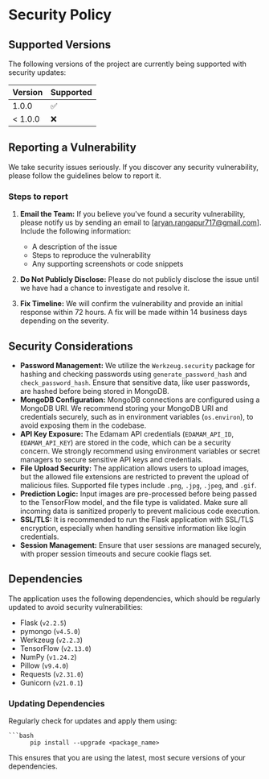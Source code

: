 # Security Policy

## Supported Versions

The following versions of the project are currently being supported with security updates:

| Version | Supported          |
| ------- | ------------------ |
| 1.0.0   | :white_check_mark:  |
| < 1.0.0 | :x:                |

## Reporting a Vulnerability

We take security issues seriously. If you discover any security vulnerability, please follow the guidelines below to report it.

### Steps to report

1. **Email the Team:** If you believe you've found a security vulnerability, please notify us by sending an email to [aryan.rangapur717@gmail.com]. Include the following information:
   - A description of the issue
   - Steps to reproduce the vulnerability
   - Any supporting screenshots or code snippets

2. **Do Not Publicly Disclose:** Please do not publicly disclose the issue until we have had a chance to investigate and resolve it.

3. **Fix Timeline:** We will confirm the vulnerability and provide an initial response within 72 hours. A fix will be made within 14 business days depending on the severity.

## Security Considerations

- **Password Management:** We utilize the `Werkzeug.security` package for hashing and checking passwords using `generate_password_hash` and `check_password_hash`. Ensure that sensitive data, like user passwords, are hashed before being stored in MongoDB.
- **MongoDB Configuration:** MongoDB connections are configured using a MongoDB URI. We recommend storing your MongoDB URI and credentials securely, such as in environment variables (`os.environ`), to avoid exposing them in the codebase. 
- **API Key Exposure:** The Edamam API credentials (`EDAMAM_API_ID`, `EDAMAM_API_KEY`) are stored in the code, which can be a security concern. We strongly recommend using environment variables or secret managers to secure sensitive API keys and credentials.
- **File Upload Security:** The application allows users to upload images, but the allowed file extensions are restricted to prevent the upload of malicious files. Supported file types include `.png`, `.jpg`, `.jpeg`, and `.gif`.
- **Prediction Logic:** Input images are pre-processed before being passed to the TensorFlow model, and the file type is validated. Make sure all incoming data is sanitized properly to prevent malicious code execution.
- **SSL/TLS:** It is recommended to run the Flask application with SSL/TLS encryption, especially when handling sensitive information like login credentials.
- **Session Management:** Ensure that user sessions are managed securely, with proper session timeouts and secure cookie flags set.

## Dependencies

The application uses the following dependencies, which should be regularly updated to avoid security vulnerabilities:

- Flask (`v2.2.5`)
- pymongo (`v4.5.0`)
- Werkzeug (`v2.2.3`)
- TensorFlow (`v2.13.0`)
- NumPy (`v1.24.2`)
- Pillow (`v9.4.0`)
- Requests (`v2.31.0`)
- Gunicorn (`v21.0.1`)

### Updating Dependencies

Regularly check for updates and apply them using:

    ```bash
          pip install --upgrade <package_name>


This ensures that you are using the latest, most secure versions of your dependencies.
